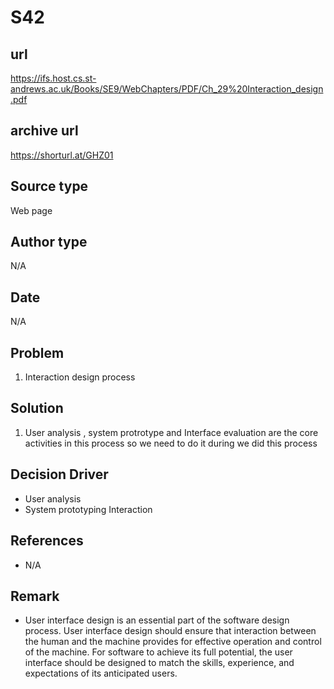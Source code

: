 # S42

## url
https://ifs.host.cs.st-andrews.ac.uk/Books/SE9/WebChapters/PDF/Ch_29%20Interaction_design.pdf

## archive url
https://shorturl.at/GHZ01
## Source type
Web page

## Author type
N/A

## Date
N/A

## Problem
1. Interaction design process

## Solution 
1. User analysis , system protrotype and Interface evaluation are the core activities in this process
so we need to do it during we did this process

## Decision Driver
- User analysis
- System prototyping Interaction

## References 
- N/A   

## Remark
- User interface design is an essential part of the software design process. User interface design should ensure that interaction between the human and the machine provides for effective operation and control of the machine. For software to achieve its full potential, the user interface should be designed to match the skills, experience, and expectations of its anticipated users.